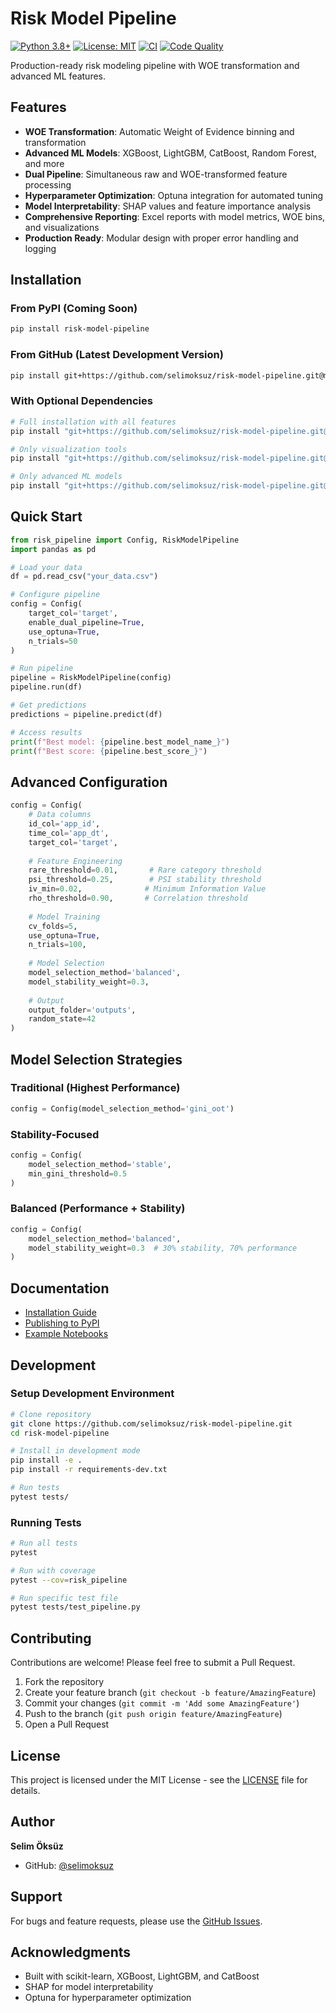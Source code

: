 # Risk Model Pipeline

[![Python 3.8+](https://img.shields.io/badge/python-3.8+-blue.svg)](https://www.python.org/downloads/)
[![License: MIT](https://img.shields.io/badge/License-MIT-yellow.svg)](https://opensource.org/licenses/MIT)
[![CI](https://github.com/selimoksuz/risk-model-pipeline/actions/workflows/ci.yml/badge.svg)](https://github.com/selimoksuz/risk-model-pipeline/actions/workflows/ci.yml)
[![Code Quality](https://img.shields.io/badge/code%20quality-99.5%25-brightgreen)](https://github.com/selimoksuz/risk-model-pipeline)

Production-ready risk modeling pipeline with WOE transformation and advanced ML features.

## Features

- **WOE Transformation**: Automatic Weight of Evidence binning and transformation
- **Advanced ML Models**: XGBoost, LightGBM, CatBoost, Random Forest, and more
- **Dual Pipeline**: Simultaneous raw and WOE-transformed feature processing
- **Hyperparameter Optimization**: Optuna integration for automated tuning
- **Model Interpretability**: SHAP values and feature importance analysis
- **Comprehensive Reporting**: Excel reports with model metrics, WOE bins, and visualizations
- **Production Ready**: Modular design with proper error handling and logging

## Installation

### From PyPI (Coming Soon)
```bash
pip install risk-model-pipeline
```

### From GitHub (Latest Development Version)
```bash
pip install git+https://github.com/selimoksuz/risk-model-pipeline.git@main
```

### With Optional Dependencies
```bash
# Full installation with all features
pip install "git+https://github.com/selimoksuz/risk-model-pipeline.git@main#egg=risk-model-pipeline[all]"

# Only visualization tools
pip install "git+https://github.com/selimoksuz/risk-model-pipeline.git@main#egg=risk-model-pipeline[viz]"

# Only advanced ML models
pip install "git+https://github.com/selimoksuz/risk-model-pipeline.git@main#egg=risk-model-pipeline[ml]"
```

## Quick Start

```python
from risk_pipeline import Config, RiskModelPipeline
import pandas as pd

# Load your data
df = pd.read_csv("your_data.csv")

# Configure pipeline
config = Config(
    target_col='target',
    enable_dual_pipeline=True,
    use_optuna=True,
    n_trials=50
)

# Run pipeline
pipeline = RiskModelPipeline(config)
pipeline.run(df)

# Get predictions
predictions = pipeline.predict(df)

# Access results
print(f"Best model: {pipeline.best_model_name_}")
print(f"Best score: {pipeline.best_score_}")
```

## Advanced Configuration

```python
config = Config(
    # Data columns
    id_col='app_id',
    time_col='app_dt',
    target_col='target',
    
    # Feature Engineering
    rare_threshold=0.01,       # Rare category threshold
    psi_threshold=0.25,        # PSI stability threshold  
    iv_min=0.02,              # Minimum Information Value
    rho_threshold=0.90,       # Correlation threshold
    
    # Model Training
    cv_folds=5,
    use_optuna=True,
    n_trials=100,
    
    # Model Selection
    model_selection_method='balanced',
    model_stability_weight=0.3,
    
    # Output
    output_folder='outputs',
    random_state=42
)
```

## Model Selection Strategies

### Traditional (Highest Performance)
```python
config = Config(model_selection_method='gini_oot')
```

### Stability-Focused
```python
config = Config(
    model_selection_method='stable',
    min_gini_threshold=0.5
)
```

### Balanced (Performance + Stability)
```python
config = Config(
    model_selection_method='balanced',
    model_stability_weight=0.3  # 30% stability, 70% performance
)
```

## Documentation

- [Installation Guide](INSTALL_GUIDE.md)
- [Publishing to PyPI](PUBLISH_TO_PYPI.md)
- [Example Notebooks](notebooks/)

## Development

### Setup Development Environment
```bash
# Clone repository
git clone https://github.com/selimoksuz/risk-model-pipeline.git
cd risk-model-pipeline

# Install in development mode
pip install -e .
pip install -r requirements-dev.txt

# Run tests
pytest tests/
```

### Running Tests
```bash
# Run all tests
pytest

# Run with coverage
pytest --cov=risk_pipeline

# Run specific test file
pytest tests/test_pipeline.py
```

## Contributing

Contributions are welcome! Please feel free to submit a Pull Request.

1. Fork the repository
2. Create your feature branch (`git checkout -b feature/AmazingFeature`)
3. Commit your changes (`git commit -m 'Add some AmazingFeature'`)
4. Push to the branch (`git push origin feature/AmazingFeature`)
5. Open a Pull Request

## License

This project is licensed under the MIT License - see the [LICENSE](LICENSE) file for details.

## Author

**Selim Öksüz**
- GitHub: [@selimoksuz](https://github.com/selimoksuz)

## Support

For bugs and feature requests, please use the [GitHub Issues](https://github.com/selimoksuz/risk-model-pipeline/issues).

## Acknowledgments

- Built with scikit-learn, XGBoost, LightGBM, and CatBoost
- SHAP for model interpretability
- Optuna for hyperparameter optimization